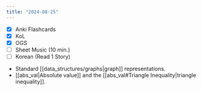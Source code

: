 ```yaml
---
title: "2024-08-25"
---
```


- [x] Anki Flashcards
- [x] KoL
- [x] OGS
- [ ] Sheet Music (10 min.)
- [ ] Korean (Read 1 Story)

* Standard [[data_structures/graphs|graph]] representations.
* [[abs_val|Absolute value]] and the [[abs_val#Triangle Inequality|triangle inequality]].